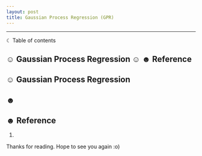 ```yaml
---
layout: post
title: Gaussian Process Regression (GPR)
---
```




-----------------------------------------------------------------------
☾ Table of contents

☺︎ Gaussian Process Regression
☺︎ 
☻ Reference
-----------------------------------------------------------------------


## ☺︎ Gaussian Process Regression



## ☻ 

## ☻ Reference
1. 
Thanks for reading. Hope to see you again :o)
